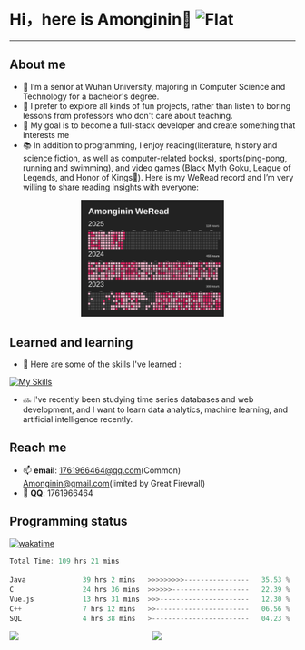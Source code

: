 # Hi，here is Amonginin👋  ![Flat](https://komarev.com/ghpvc/?username=Amonginin&style=plastic)  
---
<!--
**Amonginin/Amonginin** is a ✨ _special_ ✨ repository because its `README.md` (this file) appears on your GitHub profile.

Here are some ideas to get you started:

- 🔭 I’m currently working on ...
- 🌱 I’m currently learning ...
- 👯 I’m looking to collaborate on ...
- 🤔 I’m looking for help with ...
- 💬 Ask me about ...
- 📫 How to reach me: ...
- 😄 Pronouns: ...
- ⚡ Fun fact: ...
-->

## About me
- 👀 I’m a senior at Wuhan University, majoring in Computer Science and Technology for a bachelor's degree.
- 🧐 I prefer to explore all kinds of fun projects, rather than listen to boring lessons from professors who don't care about teaching.
- 🌱 My goal is to become a full-stack developer and create something that interests me
- 📚️ In addition to programming, I enjoy reading(literature, history and science fiction, as well as computer-related books), sports(ping-pong, running and swimming), and video games (Black Myth Goku, League of Legends, and Honor of Kings🤩). Here is my WeRead record and I’m very willing to share reading insights with everyone: 
<!-- ![Issue SVG](image/weread.svg) -->
<div style="text-align: center">
  <img src="image/weread.svg" width="50%" alt="WeRead Record">
</div>


## Learned and learning

- 🔭 Here are some of the skills I've learned :
<!-- <p align="center">
  <a href="https://skillicons.dev">
    <img src="https://skillicons.dev/icons?i=git,kubernetes,docker,c,vim" />
  </a>
</p> -->
[![My Skills](https://skillicons.dev/icons?i=java,c,cs,cpp,python,ts,js,html,css,git,github,gitlab,maven,dotnet,nodejs,spring,vue,react,cmake,anaconda,vite,idea,webstorm,pycharm,vscode,visualstudio,vim,docker,windows,ubuntu,linux,mysql,postgresql,mongodb,redis,elasticsearch,rabbitmq,postman)](https://skillicons.dev)


- 🔜 I've recently been studying time series databases and web development, and I want to learn data analytics, machine learning, and artificial intelligence recently.

## Reach me  
- 📫 **email**: 1761966464@qq.com(Common) Amonginin@gmail.com(limited by Great Firewall)
- 🐧 **QQ**: 1761966464
<!-- 
## Now work 
- 🔭 I’m currently working on ...
- 🌱 I’m currently learning ... -->

## Programming status
[![wakatime](https://wakatime.com/badge/user/bbf34868-50ed-463c-9c2d-ca3d732888ce.svg)](https://wakatime.com/@bbf34868-50ed-463c-9c2d-ca3d732888ce)

<!--START_SECTION:waka-->

```rust
Total Time: 109 hrs 21 mins

Java              39 hrs 2 mins   >>>>>>>>>----------------   35.53 %
C                 24 hrs 36 mins  >>>>>>-------------------   22.39 %
Vue.js            13 hrs 31 mins  >>>----------------------   12.30 %
C++               7 hrs 12 mins   >>-----------------------   06.56 %
SQL               4 hrs 38 mins   >------------------------   04.23 %
```

<!--END_SECTION:waka-->

<div style="display: flex">
  <img src="https://wakatime.com/share/@Amonginin/2d504f72-ffee-4d28-9b19-99dd31b4cc6b.svg" style="width: 50%">

  <img src="https://wakatime.com/share/@Amonginin/1cf569ce-f89b-4609-8997-070e2c853a2f.svg" style="width: 50%">
</div>


<!-- [![Top Langs](https://github-readme-stats.vercel.app/api/top-langs/?username=Amonginin)](https://github.com/anuraghazra/github-readme-stats) -->

